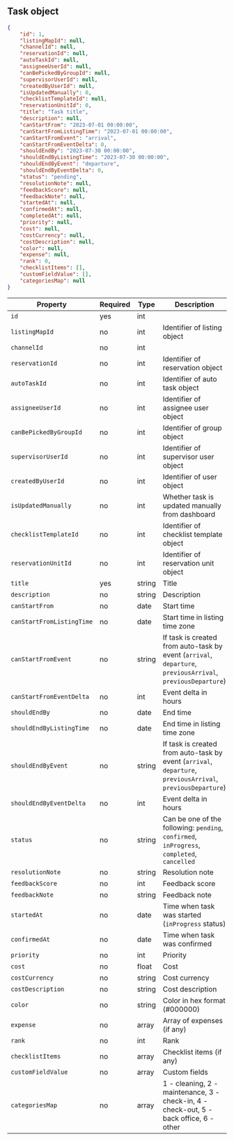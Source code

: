 ## Task object

```json
{
	"id": 1,
	"listingMapId": null,
	"channelId": null,
	"reservationId": null,
	"autoTaskId": null,
	"assigneeUserId": null,
	"canBePickedByGroupId": null,
	"supervisorUserId": null,
	"createdByUserId": null,
	"isUpdatedManually": 0,
	"checklistTemplateId": null,
	"reservationUnitId": 0,
	"title": "Task title",
	"description": null,
	"canStartFrom": "2023-07-01 00:00:00",
	"canStartFromListingTime": "2023-07-01 00:00:00",
	"canStartFromEvent": "arrival",
	"canStartFromEventDelta": 0,
	"shouldEndBy": "2023-07-30 00:00:00",
	"shouldEndByListingTime": "2023-07-30 00:00:00",
	"shouldEndByEvent": "departure",
	"shouldEndByEventDelta": 0,
	"status": "pending",
	"resolutionNote": null,
	"feedbackScore": null,
	"feedbackNote": null,
	"startedAt": null,
	"confirmedAt": null,
	"completedAt": null,
	"priority": null,
	"cost": null,
	"costCurrency": null,
	"costDescription": null,
	"color": null,
	"expense": null,
	"rank": 0,
	"checklistItems": [],
	"customFieldValue": [],
	"categoriesMap": null
}
```

Property | Required | Type | Description
-------- | -------- | ---- | ----------- 
`id` | yes | int | 
`listingMapId` | no | int | Identifier of listing object
`channelId` | no | int | 
`reservationId` | no | int | Identifier of reservation object
`autoTaskId` | no | int | Identifier of auto task object
`assigneeUserId` | no | int | Identifier of assignee user object
`canBePickedByGroupId` | no | int | Identifier of group object
`supervisorUserId` | no | int | Identifier of supervisor user object
`createdByUserId` | no | int | Identifier of user object
`isUpdatedManually` | no | int | Whether task is updated manually from dashboard
`checklistTemplateId` | no | int | Identifier of checklist template object
`reservationUnitId` | no | int | Identifier of reservation unit object
`title` | yes | string | Title
`description` | no | string | Description
`canStartFrom` | no | date | Start time
`canStartFromListingTime` | no | date | Start time in listing time zone
`canStartFromEvent` | no | string | If task is created from auto-task by event (`arrival`, `departure`, `previousArrival`, `previousDeparture`)
`canStartFromEventDelta` | no | int | Event delta in hours
`shouldEndBy` | no | date | End time
`shouldEndByListingTime` | no | date | End time in listing time zone
`shouldEndByEvent` | no | string | If task is created from auto-task by event (`arrival`, `departure`, `previousArrival`, `previousDeparture`)
`shouldEndByEventDelta` | no | int | Event delta in hours
`status` | no | string | Can be one of the following: `pending`, `confirmed`, `inProgress`, `completed`, `cancelled`
`resolutionNote` | no | string | Resolution note
`feedbackScore` | no | int | Feedback score
`feedbackNote` | no | string | Feedback note
`startedAt` | no | date | Time when task was started (`inProgress` status)
`confirmedAt` | no | date | Time when task was confirmed
`priority` | no | int | Priority
`cost` | no | float | Cost
`costCurrency` | no | string | Cost currency
`costDescription` | no | string | Cost description
`color` | no | string | Color in hex format (#000000)
`expense` | no | array | Array of expenses (if any)
`rank` | no | int | Rank
`checklistItems` | no | array | Checklist items (if any)
`customFieldValue` | no | array | Custom fields
`categoriesMap` | no | array | 1 - cleaning, 2 - maintenance, 3 - check-in, 4 - check-out, 5 - back office, 6 - other

